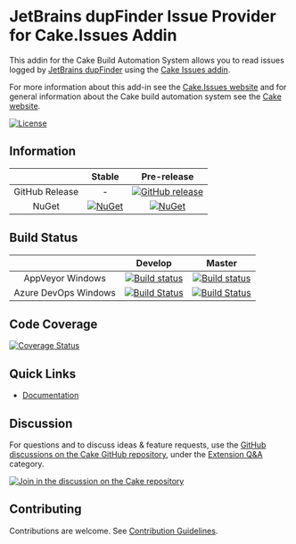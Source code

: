 # JetBrains dupFinder Issue Provider for Cake.Issues Addin

This addin for the Cake Build Automation System allows you to read issues logged by [JetBrains dupFinder](https://www.jetbrains.com/help/resharper/dupFinder.html)
using the [Cake Issues addin](https://github.com/cake-contrib/Cake.Issues).

For more information about this add-in see the [Cake.Issues website](https://cakeissues.net)
and for general information about the Cake build automation system see the [Cake website](http://cakebuild.net).

[![License](http://img.shields.io/:license-mit-blue.svg)](https://github.com/cake-contrib/Cake.ca.Issues.DupFinder/blob/feature/build/LICENSE)

## Information

| | Stable | Pre-release |
|:--:|:--:|:--:|
|GitHub Release|-|[![GitHub release](https://img.shields.io/github/release/cake-contrib/Cake.Issues.DupFinder.svg)](https://github.com/cake-contrib/Cake.Issues.DupFinder/releases/latest)|
|NuGet|[![NuGet](https://img.shields.io/nuget/v/Cake.Issues.DupFinder.svg)](https://www.nuget.org/packages/Cake.Issues.DupFinder)|[![NuGet](https://img.shields.io/nuget/vpre/Cake.Issues.DupFinder.svg)](https://www.nuget.org/packages/Cake.Issues.DupFinder)|

## Build Status

| | Develop | Master |
|:--:|:--:|:--:|
|AppVeyor Windows|[![Build status](https://ci.appveyor.com/api/projects/status/d02pgsed8hnq0rah/branch/develop?svg=true)](https://ci.appveyor.com/project/cakecontrib/cake-issues-dupfinder/branch/develop)|[![Build status](https://ci.appveyor.com/api/projects/status/d02pgsed8hnq0rah/branch/master?svg=true)](https://ci.appveyor.com/project/cakecontrib/cake-issues-dupfinder/branch/master)|
|Azure DevOps Windows|[![Build Status](https://dev.azure.com/cake-contrib/Cake.Issues.DupFinder/_apis/build/status/cake-contrib.Cake.Issues.DupFinder?branchName=develop&jobName=Windows)](https://dev.azure.com/cake-contrib/Cake.Issues.DupFinder/_build/latest?definitionId=18&branchName=develop)|[![Build Status](https://dev.azure.com/cake-contrib/Cake.Issues.DupFinder/_apis/build/status/cake-contrib.Cake.Issues.DupFinder?branchName=master&jobName=Windows)](https://dev.azure.com/cake-contrib/Cake.Issues.DupFinder/_build/latest?definitionId=18&branchName=master)|

## Code Coverage

[![Coverage Status](https://coveralls.io/repos/github/cake-contrib/Cake.Issues.DupFinder/badge.svg?branch=develop)](https://coveralls.io/github/cake-contrib/Cake.Issues.DupFinder?branch=develop)

## Quick Links

- [Documentation](https://cakeissues.net)

## Discussion

For questions and to discuss ideas & feature requests, use the [GitHub discussions on the Cake GitHub repository](https://github.com/cake-build/cake/discussions), under the [Extension Q&A](https://github.com/cake-build/cake/discussions/categories/extension-q-a) category.

[![Join in the discussion on the Cake repository](https://img.shields.io/badge/GitHub-Discussions-green?logo=github)](https://github.com/cake-build/cake/discussions)

## Contributing

Contributions are welcome. See [Contribution Guidelines](CONTRIBUTING.md).
